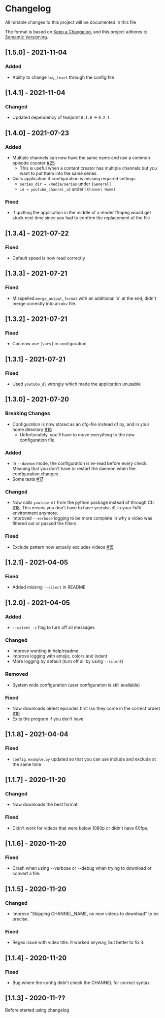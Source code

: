 # Changelog

All notable changes to this project will be documented in this file

The format is based on [Keep a Changelog](https://keepachangelog.com/en/1.0.0/),
and this project adheres to [Semantic Versioning](https://semver.org/spec/v2.0.0.html).

## [1.5.0] - 2021-11-04

### Added

- Ability to change `log_level` through the config file

## [1.4.1] - 2021-11-04

### Changed

- Updated dependency of tealprint `0.1.0` -> `0.2.1`

## [1.4.0] - 2021-07-23

### Added

- Multiple channels can now have the same name and use a common episode counter [#25](https://github.com/Senth/youtube-series-downloader/issues/25)
  - This is useful when a content creator has multiple channels but you want to put them
    into the same series.
- Quits application if configuration is missing required settings
  - `series_dir = /media/series` under `[General]`
  - `id = youtube_channel_id` under `[Channel Name]`

### Fixed

- If quitting the application in the middle of a render ffmpeg would get stuck next time
  since you had to confirm the replacement of the file

## [1.3.4] - 2021-07-22

### Fixed

- Default speed is now read correctly

## [1.3.3] - 2021-07-21

### Fixed

- Misspelled `merge_output_format` with an additional 's' at the end, didn't merge correctly into an `mkv` file.

## [1.3.2] - 2021-07-21

### Fixed

- Can now use `[vars]` in configuration

## [1.3.1] - 2021-07-21

### Fixed

- Used `youtube_dl` wrongly which made the application unusable

## [1.3.0] - 2021-07-20

### Breaking Changes

- Configuration is now stored as an cfg-file instead of py, and in your home directory [#16](https://github.com/Senth/youtube-series-downloader/issues/16)
  - Unfortunately, you'll have to move everything to the new configuration file.

### Added

- In `--daemon` mode, the configuration is re-read before every check.
  Meaning that you don't have to restart the daemon when the configuration changes.
- Some tests [#17](https://github.com/Senth/youtube-series-downloader/issues/17)

### Changed

- Now calls `youtube-dl` from the python package instead of through CLI [#18](https://github.com/Senth/youtube-series-downloader/issues/18).
  This means you don't have to have `youtube-dl` in your `PATH` environment anymore.
- Improved `--verbose` logging to be more complete in why a video was filtered out or passed the filters

### Fixed

- Exclude pattern now actually excludes videos [#15](https://github.com/Senth/youtube-series-downloader/issues/15)

## [1.2.1] - 2021-04-05

### Fixed

- Added missing `--silent` in README

## [1.2.0] - 2021-04-05

### Added

- `--silent -s` flag to turn off all messages

### Changed

- Improve wording in help/readme
- Improve logging with emojis, colors and indent
- More logging by default (turn off all by using `--silent`)

### Removed

- System wide configuration (user configuration is still available)

### Fixed

- Now downloads oldest episodes first (so they come in the correct order) [#10](https://github.com/Senth/youtube-series-downloader/issues/10)
- Exits the program if you don't have

## [1.1.8] - 2021-04-04

### Fixed

- `config.example.py` updated so that you can use include and exclude at the same time

## [1.1.7] - 2020-11-20

### Changed

- Now downloads the best format.

### Fixed

- Didn't work for videos that were below 1080p or didn't have 60fps.

## [1.1.6] - 2020-11-20

### Fixed

- Crash when using --verbose or --debug when trying to download or convert a file.

## [1.1.5] - 2020-11-20

### Changed

- Improve "Skipping CHANNEL_NAME, no new videos to download" to be precise.

### Fixed

- Regex issue with video title. It worked anyway, but better to fix it.

## [1.1.4] - 2020-11-20

### Fixed

- Bug where the config didn't check the CHANNEL for correct syntax

## [1.1.3] - 2020-11-??

Before started using changelog
